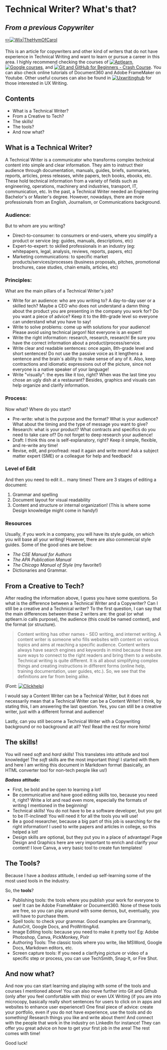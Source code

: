 # Technical Writer? What's that?
## _From a previous Copywriter_

[✏️![Wix|TheHymOfCarol](https://carolinaamaralmora.wixsite.com/website)](https://carolinaamaralmora.wixsite.com/website)


This is an article for copywriters and other kind of writers that do not have experience in Technical Writing and want to learn or pursue a career in this area. 
I highly recommend checking the courses of [![Aptlearn](https://aptlearn.io/)](https://aptlearn.io/), [![Google courses](https://developers.google.com/tech-writing)](https://developers.google.com/tech-writing), and [![Git and GitHub for Beginners - Crash Course](https://www.youtube.com/watch?v=RGOj5yH7evk)](https://www.youtube.com/watch?v=RGOj5yH7evk). You can also check online tutorials of Document360 and Adobe FrameMaker on Youtube. Other useful courses can also be found in [![Uxwritinghub](https://course.uxwritinghub.com/free_course)](https://course.uxwritinghub.com/free_course) for those interested in UX Writing.


## Contents

- What is a Technical Writer?
- From a Creative to Tech?
- The skills!
- The tools?
- And now what?


## What is a Technical Writer?

A Technical Writer is a communicator who transforms complex technical content into simple and clear information. They aim to instruct their audience through documentation, manuals, guides, briefs, summaries, reports, articles, press releases, white papers, tech books, ebooks, etc. These hold technical information from a variety of fields such as engineering, operations, machinery and industries, transport, IT, communication, etc.
In the past, a Technical Writer needed an Engineering Bachelor's or Master's degree. However, nowadays, there are more professionals from an English, Journalism, or Communications background.

### Audience:

But to whom are you writing?

- Direct-to-consumer: to consumers or end-users, where you simplify a product or service (eg: guides, manuals, descriptions, etc)
- Expert-to-expert: to skilled professionals in an industry (eg: whitepapers, legal, analysis, reviews, reports, papers, etc)
- Marketing communications: to specific market products/services/processes (business proposals, pitches, promotional brochures, case studies, chain emails, articles, etc)

### Principles:

What are the main pillars of a Technical Writer's job?

- Write for an audience: who are you writing to? A day-to-day user or a skilled tech? Maybe a CEO who does not understand a damn thing about the product you are presenting in the company you work for? Do you want a piece of advice? Keep it to the 8th-grade level so everyone can understand what you have to say!
- Write to solve problems: come up with solutions for your audience! Please avoid using technical jargon! Not everyone is an expert! 
- Write the right information: research, research, research! Be sure you have the correct information about a product/process/service.
- Write clear and readable sentences: once again, 8th-grade level and short sentences! Do not use the passive voice as it lengthens a sentence and the brain´s ability to make sense of any of it. Also, keep contractions and idiomatic expressions out of the picture, since not everyone is a native speaker of your language!
- Write "visually": the eyes like it too, right? When was the last time you chose an ugly dish at a restaurant? Besides, graphics and visuals can help organize and clarify information.

### Process:

Now what? Where do you start?

- Pre-write: what is the purpose and the format? What is your audience? What about the timing and the type of message you want to give?
- Research: what is your product? What contracts and specifics do you need to take care of? Do not forget to deep research your audience!
- Draft: I think this one is self-explanatory, right? Keep it simple, flexible, and re-write any time!
- Revise, edit, and proofread: read it again and write more! Ask a subject matter expert (SME) or a colleague for help and feedback! 

### Level of Edit

And then you need to edit it... many times! There are 3 stages of editing a document:
1) Grammar and spelling
2) Document layout for visual readability
3) Content and structure or internal organization! (This is where some Design knowledge might come in handy!)

### Resources

Usually, if you work in a company, you will have its style guide, on which you will base all your writing!
However, there are also commercial style guides. Some of the good ones are below: 

- *The CSE Manual for Authors*
- *The APA Publication Manual*
- *The Chicago Manual of Style* (my favorite!)
- Dictionaries and Grammar.

## From a Creative to Tech?

After reading the information above, I guess you have some questions. So what is the difference between a Technical Writer and a Copywriter? Can I still be a creative and a Technical writer?
To the first question, I can say that the main differences between these 2 writers are: the goal (or what aptlearn.io calls purpose), the audience (this could be named context), and the format (or structure).

> Content writing has other names - SEO writing, and internet writing. A content writer is someone who fills websites with content on various topics and aims at reaching a specific audience. Content writers always have search engines and keywords in mind because these are sure ways to connect to the right readers and bring them to a website. Technical writing is quite different. It is all about simplifying complex things and creating instructions in different forms (online help, training documentation, user guides, etc.). So, we see that the definitions are far from being alike.

(Font: [![Clickhelp](https://clickhelp.com/clickhelp-technical-writing-blog/technical-writing-vs-content-writing/)](https://clickhelp.com/clickhelp-technical-writing-blog/technical-writing-vs-content-writing/))

I would say a Content Writer can be a Technical Writer, but it does not necessarily mean that a Technical Writer can be a Content Writer! I think, by stating this, I am answering the last question. Yes, you can still be a creative writer, just with a different format and audience!

Lastly, can you still become a Technical Writer with a Copywriting background or no background at all? Yes! Read the rest for more hints!

## The skills!

You will need *soft* and *hard* skills! This translates into attitude and tool knowledge!
The *soft* skills are the most important thing! I started with them and here I am writing this document in Markdown format (basically, an HTML converter tool for non-tech people like us!)

***Badass* attitude:**
- First, be bold and be open to learning a lot!
- Be communicative and have good editing skills too, because you need it, right? Write a lot and read even more, especially the formats of writing I mentioned in the beginning!
- Technical skills! You do not have to be a software developer, but you got to be IT-inclined! You will need it for all the tools you will use!
- Be a good researcher, because a big part of this job is searching for the right information! I used to write papers and articles in college, so this helped a lot!
- Design skills are optional, but they put you in a place of advantage! Page Design and Graphics here are very important to enrich and clarify your content! I love Canva, a very basic tool to create fun templates!

## The Tools?
Because I have a *badass* attitude, I ended up self-learning some of the most used tools in the industry.

So, the **tools**?
- Publishing tools: the tools where you publish your work for everyone to see! It can be Adobe FrameMaker or Document360. None of these tools are free, so you can play around with some demos, but, eventually, you will have to purchase them.
- Spell tools: to check your grammar. Good examples are Grammarly, AutoCrit, Google Docs, and ProWritingAid.
- Image Editing tools: because you need to make it pretty too! Eg: Adobe Photoshop, Canva, PickMonkey, Pixlr
- Authoring Tools: The classic tools where you write, like MSWord, Google Docs, Markdown editors, etc.
- Screen capture tools: If you need a clarifying picture or video of a specific step or process, you can use TechSmith, Snag-It, or Fire Shot.


## And now what?

And now you can start learning and playing with some of the tools and courses I mentioned above!
You can also move further into Git and Github (only after you feel comfortable with this) or even UX Writing (if you are into microcopy, basically really short sentences for users to click on in apps and websites to enhance user experience!)
One final piece of advice: create your portfolio, even if you do not have experience, use the tools and do something! Research things you like and write about them! And connect with the people that work in the industry on LinkedIn for instance! They can offer you great advice on how to get your first job in the area! The rest comes with time!

Good luck!



